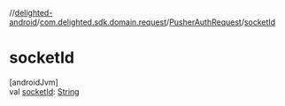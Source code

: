 //[delighted-android](../../../index.md)/[com.delighted.sdk.domain.request](../index.md)/[PusherAuthRequest](index.md)/[socketId](socket-id.md)

# socketId

[androidJvm]\
val [socketId](socket-id.md): [String](https://kotlinlang.org/api/latest/jvm/stdlib/kotlin/-string/index.html)
